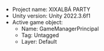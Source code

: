 <!-- UNITY CODE ASSIST INSTRUCTIONS START -->
- Project name: XIXALBÁ PARTY
- Unity version: Unity 2022.3.6f1
- Active game object:
  - Name: GameManagerPrincipal
  - Tag: Untagged
  - Layer: Default
<!-- UNITY CODE ASSIST INSTRUCTIONS END -->
